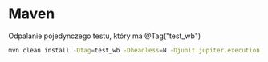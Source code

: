 # Maven

Odpalanie pojedynczego testu, który ma @Tag("test_wb")
```bash
mvn clean install -Dtag=test_wb -Dheadless=N -Djunit.jupiter.execution.parallel.config.fixed.parallelism=1
```